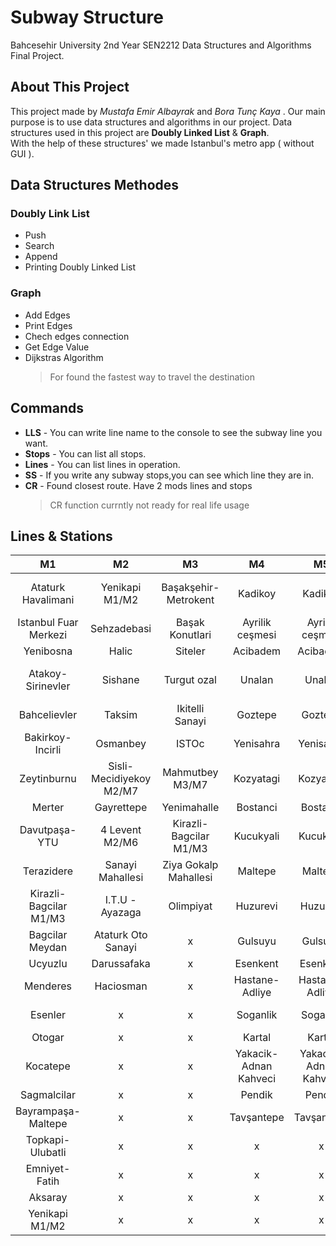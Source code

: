 # Subway Structure
Bahcesehir University 2nd Year SEN2212 Data Structures and Algorithms Final Project.

## About This Project

This project made by *Mustafa Emir Albayrak* and *Bora Tunç Kaya* . Our main purpose is 
to use data structures and algorithms in our project.
Data structures used in this project are **Doubly Linked List** & **Graph**.  
With the help of these structures' we made Istanbul's metro app ( without GUI ).

## Data Structures Methodes

### Doubly Link List
- Push 
- Search
- Append
- Printing Doubly Linked List

### Graph
- Add Edges
- Print Edges
- Chech edges connection
- Get Edge Value
- Dijkstras Algorithm 
  > For found the fastest way to travel the destination

## Commands

- **LLS** - You can write line name to the console to see the subway line you want.
- **Stops** - You can list all stops.
- **Lines** - You can list lines in operation.
- **SS** - If you write any subway stops,you can see which line they are in.
- **CR** - Found closest route. Have 2 mods lines and stops 
  > CR function currntly not ready for real life usage


## Lines & Stations


|           M1            |              M2            |               M3           |            M4             |        M5 |             M6 |          M7 |
|         :---:           |            :---:           |     :---:                  |    :---:                  |    :---:     |    :---:     |    :---:     |
|  Ataturk Havalimani   |  Yenikapi M1/M2            |  Başakşehir-Metrokent      | 	Kadikoy      | 	Kadikoy | Levent M2/M6             | 	Sisli-Mecidiyekoy  M2/M7 |
|  Istanbul Fuar Merkezi  |  Sehzadebasi               |  Başak Konutlari           | 	Ayrilik ceşmesi      | 	Ayrilik ceşmesi | Nispetiye                | 	Caglayan |
|  Yenibosna              |  Halic                     |  Siteler                   | 	Acibadem      | 	Acibadem | Etiler                   | 	Kagithane |
|  Atakoy-Sirinevler      |  Sishane                   |  Turgut ozal               | 	Unalan      | 	Unalan | Bogazici U.- Hisarustu   | 	Nurtepe |
|  Bahcelievler           |  Taksim                    |  Ikitelli Sanayi           | 	Goztepe      | 	Goztepe |    x   | 	                Alibeykoy |
|  Bakirkoy-Incirli       |  Osmanbey                  |  ISTOc                     | 	Yenisahra      | 	Yenisahra |    x   | 	                Circir |
|  Zeytinburnu            |  Sisli-Mecidiyekoy M2/M7   |  Mahmutbey M3/M7           | 	Kozyatagi      | 	Kozyatagi |    x   | 	                Veysel Karani-Akşemsettin |
|  Merter                 |  Gayrettepe                |  Yenimahalle               | 	Bostanci      | 	Bostanci |    x   | 	                Yeşilpinar |
|  Davutpaşa-YTU          |  4 Levent M2/M6            |  Kirazli-Bagcilar M1/M3    | 	Kucukyali      | 	Kucukyali |    x   | 	                Kazim Karabekir |
|  Terazidere             |  Sanayi Mahallesi          |  Ziya Gokalp Mahallesi     | 	Maltepe      | 	Maltepe |    x   | 	                Yenimahalle |
|  Kirazli-Bagcilar M1/M3 |  I.T.U - Ayazaga           |  Olimpiyat                 | 	Huzurevi      | 	Huzurevi |    x   | 	                Karadeniz Mahallesi |
|  Bagcilar Meydan        |  Ataturk Oto Sanayi        |  x                         | 	Gulsuyu      | 	Gulsuyu |    x   | 	                Tekstilkent-Giyimkent |
|  Ucyuzlu                |  Darussafaka               |  x                         | 	Esenkent      | 	Esenkent   |    x   | 	                Oruc Reis |
|  Menderes               |  Haciosman                 |  x                         | 	Hastane-Adliye      | 	Hastane-Adliye   |    x   | 	                Goztepe Mahallesi |
|  Esenler                | x                          |  x                         | 	Soganlik      | 	Soganlik   |    x   | 	                Mahmutbey M3/M7 |
|  Otogar                 | x                          |  x                         | 	Kartal      | 	Kartal   |    x   |       x      |
|  Kocatepe               | x                          |  x                         | 	Yakacik-Adnan Kahveci      | 	Yakacik-Adnan Kahveci   |    x   |       x      |
|  Sagmalcilar            | x                          |  x                         | 	Pendik                     | 	Pendik    |    x   |       x      |
|  Bayrampaşa-Maltepe     | x                          |  x                         |    		Tavşantepe                    | 	Tavşantepe   |    x   |       x      |
|  Topkapi-Ulubatli       | x                          |  x                         |    x                      | x |    x   |       x      |
|  Emniyet-Fatih          | x                          |  x                         |    x                      | x |    x   |       x      |
|  Aksaray                | x                          |  x                         |    x                      | x |    x   |       x      |
|  Yenikapi M1/M2         | x                          |  x                         |    x                      | x |    x   |       x      |

